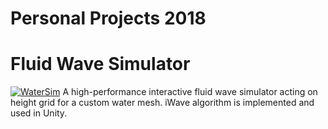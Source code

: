 # Personal Projects 2018

# Fluid Wave Simulator
[![WaterSim](https://img.youtube.com/vi/idXoFKszqLw/0.jpg)](https://www.youtube.com/watch?v=idXoFKszqLw)
A high-performance interactive fluid wave simulator acting on height grid for a custom water mesh. iWave algorithm is implemented and used in Unity.
